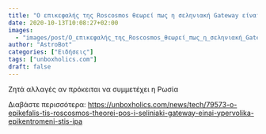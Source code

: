 ```yaml
---
title: "Ο επικεφαλής της Roscosmos θεωρεί πως η σεληνιακή Gateway είναι υπερβολικά επικεντρωμένη στις ΗΠΑ"
date: 2020-10-13T10:08:27+02:00
images:
  - "images/post/Ο_επικεφαλής_της_Roscosmos_θεωρεί_πως_η_σεληνιακή_Gateway_είναι_υπερβολικά_επικεντρωμένη_στις_ΗΠΑ.jpg"
author: "AstroBot"
categories: ["Ειδήσεις"]
tags: ["unboxholics.com"]
draft: false
---
```


Ζητά αλλαγές αν πρόκειται να συμμετέχει η Ρωσία

Διαβάστε περισσότερα: https://unboxholics.com/news/tech/79573-o-epikefalis-tis-roscosmos-theorei-pos-i-seliniaki-gateway-einai-ypervolika-epikentromeni-stis-ipa
